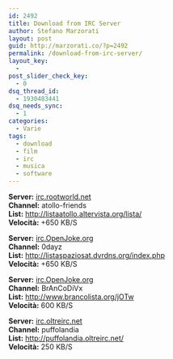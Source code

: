 ```yaml
---
id: 2492
title: Download from IRC Server
author: Stefano Marzorati
layout: post
guid: http://marzorati.co/?p=2492
permalink: /download-from-irc-server/
layout_key:
  - 
post_slider_check_key:
  - 0
dsq_thread_id:
  - 1930483441
dsq_needs_sync:
  - 1
categories:
  - Varie
tags:
  - download
  - film
  - irc
  - musica
  - software
---
```

**Server:** <a href="irc://irc.rootworld.net" target="_blank">irc.rootworld.net</a>  
**Channel:** atollo-friends  
**List:** <a href="http://listaatollo.altervista.org/lista/" target="_blank">http://listaatollo.altervista.org/lista/</a>  
**Velocità:** +650 KB/S

**Server:** <a href="irc://irc.OpenJoke.org" target="_blank">irc.OpenJoke.org</a>  
**Channel:** 0dayz  
**List:** <a href="http://listaspaziosat.dvrdns.org/index.php" target="_blank">http://listaspaziosat.dvrdns.org/index.php</a>  
**Velocità:** +650 KB/S

**Server:** <a href="irc://irc.OpenJoke.org" target="_blank">irc.OpenJoke.org</a>  
**Channel:** BrAnCoDiVx  
**List:** <a href="http://www.brancolista.org/jOTw" target="_blank">http://www.brancolista.org/jOTw</a>  
**Velocità:** 600 KB/S

**Server:** <a href="irc://irc.oltreirc.net" target="_blank">irc.oltreirc.net</a>  
**Channel:** puffolandia  
**List:** <a href="http://puffolandia.oltreirc.net/" target="_blank">http://puffolandia.oltreirc.net/</a>  
**Velocità:** 250 KB/S